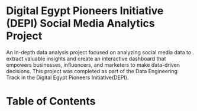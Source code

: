 # Digital Egypt Pioneers Initiative (DEPI) Social Media Analytics Project
An in-depth data analysis project focused on analyzing social media data to extract valuable insights and create an interactive dashboard that empowers businesses, influencers, and marketers to make data-driven decisions. This project was completed as part of the Data Engineering Track in the Digital Egypt Pioneers Initiative(DEPI).
# Table of Contents
